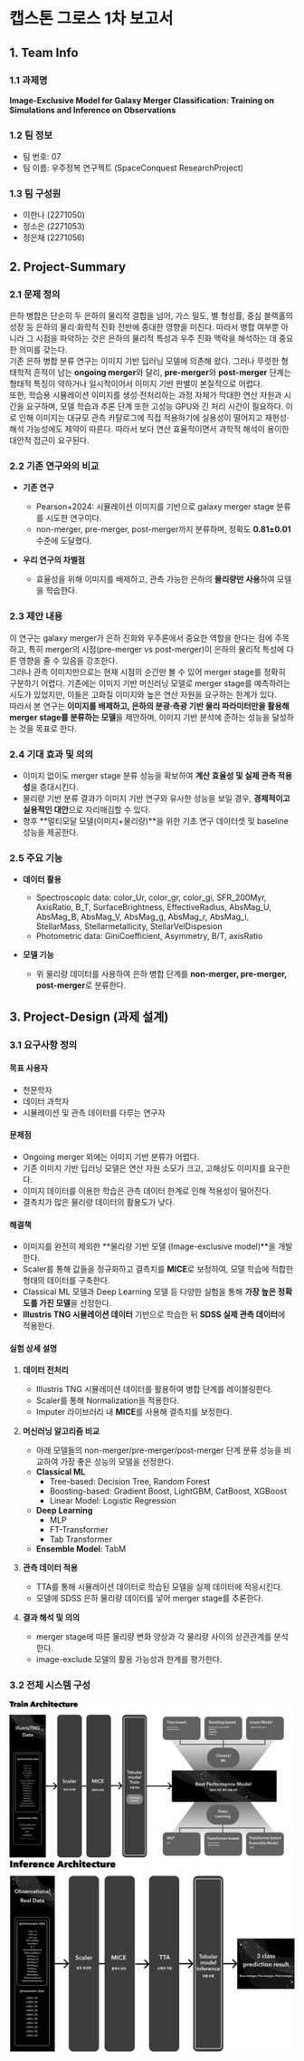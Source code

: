 # 캡스톤 그로스 1차 보고서

## 1. Team Info
### 1.1 과제명
**Image-Exclusive Model for Galaxy Merger Classification: Training on Simulations and Inference on Observations**

### 1.2 팀 정보
- 팀 번호: 07  
- 팀 이름: 우주정복 연구젝트 (SpaceConquest ResearchProject)

### 1.3 팀 구성원
- 이한나 (2271050)  
- 정소은 (2271053)  
- 정은채 (2271056)


## 2. Project-Summary

### 2.1 문제 정의
은하 병합은 단순히 두 은하의 물리적 결합을 넘어, 가스 밀도, 별 형성률, 중심 블랙홀의 성장 등 은하의 물리·화학적 진화 전반에 중대한 영향을 미친다. 따라서 병합 여부뿐 아니라 그 시점을 파악하는 것은 은하의 물리적 특성과 우주 진화 맥락을 해석하는 데 중요한 의미를 갖는다.  
기존 은하 병합 분류 연구는 이미지 기반 딥러닝 모델에 의존해 왔다. 그러나 뚜렷한 형태학적 흔적이 남는 **ongoing merger**와 달리, **pre-merger**와 **post-merger** 단계는 형태적 특징이 약하거나 일시적이어서 이미지 기반 판별이 본질적으로 어렵다.  
또한, 학습용 시뮬레이션 이미지를 생성·전처리하는 과정 자체가 막대한 연산 자원과 시간을 요구하며, 모델 학습과 추론 단계 또한 고성능 GPU와 긴 처리 시간이 필요하다. 이로 인해 이미지는 대규모 관측 카탈로그에 직접 적용하기에 실용성이 떨어지고 재현성·해석 가능성에도 제약이 따른다. 따라서 보다 연산 효율적이면서 과학적 해석이 용이한 대안적 접근이 요구된다.


### 2.2 기존 연구와의 비교
- **기존 연구**  
  - Pearson+2024: 시뮬레이션 이미지를 기반으로 galaxy merger stage 분류를 시도한 연구이다.  
  - non-merger, pre-merger, post-merger까지 분류하며, 정확도 **0.81±0.01** 수준에 도달했다.

- **우리 연구의 차별점**  
  - 효율성을 위해 이미지를 배제하고, 관측 가능한 은하의 **물리량만 사용**하여 모델을 학습한다.


### 2.3 제안 내용
이 연구는 galaxy merger가 은하 진화와 우주론에서 중요한 역할을 한다는 점에 주목하고, 특히 merger의 시점(pre-merger vs post-merger)이 은하의 물리적 특성에 다른 영향을 줄 수 있음을 강조한다.  
그러나 관측 이미지만으로는 현재 시점의 순간만 볼 수 있어 merger stage를 정확히 구분하기 어렵다. 기존에는 이미지 기반 머신러닝 모델로 merger stage를 예측하려는 시도가 있었지만, 이들은 고화질 이미지와 높은 연산 자원을 요구하는 한계가 있다.  
따라서 본 연구는 **이미지를 배제하고, 은하의 분광·측광 기반 물리 파라미터만을 활용해 merger stage를 분류하는 모델**을 제안하며, 이미지 기반 분석에 준하는 성능을 달성하는 것을 목표로 한다.


### 2.4 기대 효과 및 의의
- 이미지 없이도 merger stage 분류 성능을 확보하여 **계산 효율성 및 실제 관측 적용성**을 증대시킨다.  
- 물리량 기반 분류 결과가 이미지 기반 연구와 유사한 성능을 보일 경우, **경제적이고 실용적인 대안**으로 자리매김할 수 있다.  
- 향후 **멀티모달 모델(이미지+물리량)**을 위한 기초 연구 데이터셋 및 baseline 성능을 제공한다.


### 2.5 주요 기능
- **데이터 활용**  
  - Spectroscopic data: color_Ur, color_gr, color_gi, SFR_200Myr, AxisRatio, B_T, SurfaceBrightness, EffectiveRadius, AbsMag_U, AbsMag_B, AbsMag_V, AbsMag_g, AbsMag_r, AbsMag_i, StellarMass, Stellarmetallicity, StellarVelDispesion  
  - Photometric data: GiniCoefficient, Asymmetry, B/T, axisRatio  

- **모델 기능**  
  - 위 물리량 데이터를 사용하여 은하 병합 단계를 **non-merger, pre-merger, post-merger**로 분류한다.


## 3. Project-Design (과제 설계)

### 3.1 요구사항 정의

#### 목표 사용자
- 천문학자  
- 데이터 과학자  
- 시뮬레이션 및 관측 데이터를 다루는 연구자  

#### 문제점
- Ongoing merger 외에는 이미지 기반 분류가 어렵다.  
- 기존 이미지 기반 딥러닝 모델은 연산 자원 소모가 크고, 고해상도 이미지를 요구한다.  
- 이미지 데이터를 이용한 학습은 관측 데이터 한계로 인해 적용성이 떨어진다.  
- 결측치가 많은 물리량 데이터의 활용도가 낮다.  

#### 해결책
- 이미지를 완전히 제외한 **물리량 기반 모델 (Image-exclusive model)**을 개발한다.  
- Scaler를 통해 값들을 정규화하고 결측치를 **MICE**로 보정하여, 모델 학습에 적합한 형태의 데이터를 구축한다.  
- Classical ML 모델과 Deep Learning 모델 등 다양한 실험을 통해 **가장 높은 정확도를 가진 모델**을 선정한다.  
- **Illustris TNG 시뮬레이션 데이터** 기반으로 학습한 뒤 **SDSS 실제 관측 데이터**에 적용한다.  


#### 실험 상세 설명
1. **데이터 전처리**  
   - Illustris TNG 시뮬레이션 데이터를 활용하여 병합 단계를 레이블링한다.  
   - Scaler를 통해 Normalization을 적용한다.  
   - Imputer 라이브러리 내 **MICE**를 사용해 결측치를 보정한다.  

2. **머신러닝 알고리즘 비교**  
   - 아래 모델들의 non-merger/pre-merger/post-merger 단계 분류 성능을 비교하여 가장 좋은 성능의 모델을 선정한다.  
   - **Classical ML**  
     - Tree-based: Decision Tree, Random Forest  
     - Boosting-based: Gradient Boost, LightGBM, CatBoost, XGBoost  
     - Linear Model: Logistic Regression  
   - **Deep Learning**  
     - MLP  
     - FT-Transformer  
     - Tab Transformer  
   - **Ensemble Model**: TabM  

3. **관측 데이터 적용**  
   - TTA를 통해 시뮬레이션 데이터로 학습된 모델을 실제 데이터에 적응시킨다.  
   - 모델에 SDSS 은하 물리량 데이터를 넣어 merger stage를 추론한다.  

4. **결과 해석 및 의의**  
   - merger stage에 따른 물리량 변화 양상과 각 물리량 사이의 상관관계를 분석한다.  
   - image-exclude 모델의 활용 가능성과 한계를 평가한다.  


### 3.2 전체 시스템 구성
![학습 아키텍처](image\TrainArchitecture.png)
![추론 아키텍처](image\InferenceArchitecture.png)